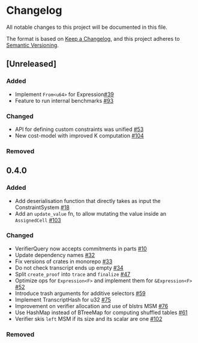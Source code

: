 # Changelog
 
All notable changes to this project will be documented in this file.

The format is based on [Keep a Changelog](https://keepachangelog.com/en/1.1.0/),
and this project adheres to [Semantic Versioning](https://semver.org/spec/v2.0.0.html).

## [Unreleased]
### Added
* Implement `From<u64>` for Expression[#39](https://github.com/midnightntwrk/midnight-zk/pull/39)
* Feature to run internal benchmarks [#93](https://github.com/midnightntwrk/midnight-zk/pull/93)
### Changed
* API for defining custom constraints was unified [#53](https://github.com/midnightntwrk/midnight-zk/pull/53)
* New cost-model with improved K computation [#104](https://github.com/midnightntwrk/midnight-zk/pull/104)
### Removed

## 0.4.0
### Added
* Add deserialisation function that directly takes as input the ConstraintSystem [#18](https://github.com/midnightntwrk/midnight-zk/pull/18/commits/973467fecd6c31c6b57d06c89dfa0c7dd00bef2b)
* Add an `update_value` fn, to allow mutating the value inside an `AssignedCell` [#103](https://github.com/midnightntwrk/midnight-zk/pull/103)

### Changed
* VerifierQuery now accepts commitments in parts [#10](https://github.com/midnightntwrk/midnight-zk/pull/10)
* Update dependency names [#32](https://github.com/midnightntwrk/midnight-zk/pull/32)
* Fix versions of crates in monorepo [#33](https://github.com/midnightntwrk/midnight-zk/pull/33)
* Do not check transcript ends up empty [#34](https://github.com/midnightntwrk/midnight-zk/pull/34)
* Split `create_proof` into `trace` and `finalize` [#47](https://github.com/midnightntwrk/midnight-zk/pull/47)
* Optimize ops for `Expression<F>` and implement them for `&Expression<F>` [#52](https://github.com/midnightntwrk/midnight-zk/pull/52)
* Introduce trash arguments for additive selectors [#59](https://github.com/midnightntwrk/midnight-zk/pull/59)
* Implement TranscriptHash for u32 [#75](https://github.com/midnightntwrk/midnight-zk/pull/75)
* Improvement on verifier allocation and use of blstrs MSM [#76](https://github.com/midnightntwrk/midnight-zk/pull/76)
* Use HashMap instead of BTreeMap for computing shuffled tables [#61](https://github.com/midnightntwrk/midnight-zk/pull/61)
* Verifier skis `left` MSM if its size and its scalar are one [#102](https://github.com/midnightntwrk/midnight-zk/pull/102)

### Removed
